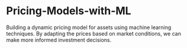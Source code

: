 # Pricing-Models-with-ML
Building a dynamic pricing model for assets using machine learning techniques. By adapting the prices based on market conditions, we can make more informed investment decisions.
